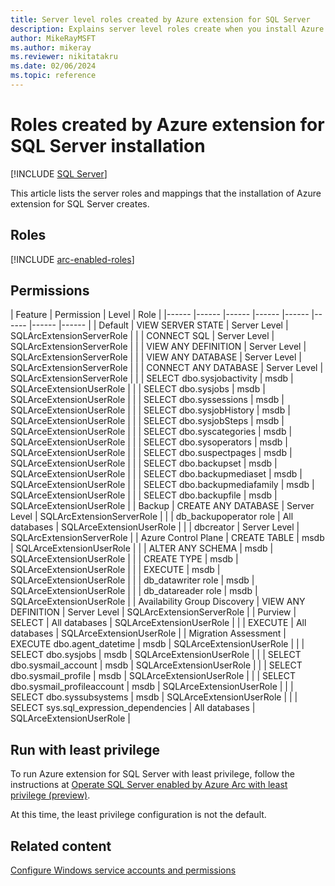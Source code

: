 ```yaml
---
title: Server level roles created by Azure extension for SQL Server
description: Explains server level roles create when you install Azure extension for SQL Server. Used by SQL Server enabled by Azure Arc
author: MikeRayMSFT
ms.author: mikeray
ms.reviewer: nikitatakru
ms.date: 02/06/2024
ms.topic: reference
---
```


# Roles created by Azure extension for SQL Server installation

[!INCLUDE [SQL Server](../../includes/applies-to-version/sqlserver.md)]

This article lists the server roles and mappings that the installation of Azure extension for SQL Server creates.

## Roles

[!INCLUDE [arc-enabled-roles](../../includes/arc-enabled-roles.md)]

## Permissions

|  Feature | Permission | Level | Role |
|------ |------ |------ |------ |------ |------ |------ |------ |
| Default | VIEW SERVER STATE | Server Level | SQLArcExtensionServerRole |
| | CONNECT SQL | Server Level | SQLArcExtensionServerRole |
| | VIEW ANY DEFINITION | Server Level | SQLArcExtensionServerRole |
| | VIEW ANY DATABASE | Server Level | SQLArcExtensionServerRole |
| | CONNECT ANY DATABASE | Server Level | SQLArcExtensionServerRole |
| | SELECT dbo.sysjobactivity | msdb | SQLArceExtensionUserRole |
| | SELECT dbo.sysjobs | msdb | SQLArceExtensionUserRole |
| | SELECT dbo.syssessions | msdb | SQLArceExtensionUserRole |
| | SELECT dbo.sysjobHistory | msdb | SQLArceExtensionUserRole |
| | SELECT dbo.sysjobSteps | msdb | SQLArceExtensionUserRole |
| | SELECT dbo.syscategories | msdb | SQLArceExtensionUserRole |
| | SELECT dbo.sysoperators | msdb | SQLArceExtensionUserRole |
| | SELECT dbo.suspectpages | msdb | SQLArceExtensionUserRole |
| | SELECT dbo.backupset | msdb | SQLArceExtensionUserRole |
| | SELECT dbo.backupmediaset | msdb | SQLArceExtensionUserRole |
| | SELECT dbo.backupmediafamily | msdb | SQLArceExtensionUserRole |
| | SELECT dbo.backupfile | msdb | SQLArceExtensionUserRole |
| Backup | CREATE ANY DATABASE | Server Level | SQLArcExtensionServerRole |
| | db_backupoperator role | All databases | SQLArceExtensionUserRole |
| | dbcreator | Server Level | SQLArcExtensionServerRole |
| Azure Control Plane | CREATE TABLE | msdb | SQLArceExtensionUserRole |
| | ALTER ANY SCHEMA | msdb | SQLArceExtensionUserRole |
| | CREATE TYPE | msdb | SQLArceExtensionUserRole |
| | EXECUTE | msdb | SQLArceExtensionUserRole |
| | db_datawriter role | msdb | SQLArceExtensionUserRole |
| | db_datareader role | msdb | SQLArceExtensionUserRole |
| Availability Group Discovery | VIEW ANY DEFINITION | Server Level | SQLArcExtensionServerRole |
| Purview | SELECT | All databases | SQLArceExtensionUserRole |
| | EXECUTE | All databases | SQLArceExtensionUserRole |
| Migration Assessment | EXECUTE dbo.agent_datetime | msdb | SQLArceExtensionUserRole |
| | SELECT dbo.sysjobs | msdb | SQLArceExtensionUserRole |
| | SELECT dbo.sysmail_account | msdb | SQLArceExtensionUserRole |
| | SELECT dbo.sysmail_profile | msdb | SQLArceExtensionUserRole |
| | SELECT dbo.sysmail_profileaccount | msdb | SQLArceExtensionUserRole |
| | SELECT dbo.syssubsystems | msdb | SQLArceExtensionUserRole |
| | SELECT sys.sql_expression_dependencies | All databases | SQLArceExtensionUserRole |

## Run with least privilege

To run Azure extension for SQL Server with least privilege, follow the instructions at [Operate SQL Server enabled by Azure Arc with least privilege (preview)](configure-least-privilege.md).

At this time, the least privilege configuration is not the default.

## Related content

[Configure Windows service accounts and permissions](../../database-engine/configure-windows/configure-windows-service-accounts-and-permissions.md)
